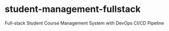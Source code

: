 # student-management-fullstack
Full-stack Student Course Management System with DevOps CI/CD Pipeline
